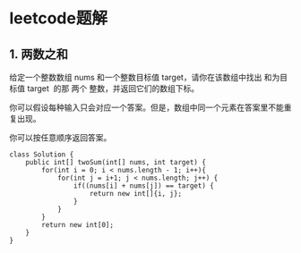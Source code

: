 # leetcode题解

## 1. 两数之和
给定一个整数数组 nums 和一个整数目标值 target，请你在该数组中找出 和为目标值 target  的那 两个 整数，并返回它们的数组下标。

你可以假设每种输入只会对应一个答案。但是，数组中同一个元素在答案里不能重复出现。

你可以按任意顺序返回答案。

    class Solution {
        public int[] twoSum(int[] nums, int target) {
            for(int i = 0; i < nums.length - 1; i++){
                for(int j = i+1; j < nums.length; j++) {
                    if((nums[i] + nums[j]) == target) {
                        return new int[]{i, j};
                    }
                }
            }
            return new int[0];
        }
    }